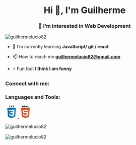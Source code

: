 <h1 align="center">Hi 👋, I'm Guilherme</h1>
<h3 align="center">👀 I’m interested in Web Development</h3>

<p align="left"> <img src="https://komarev.com/ghpvc/?username=guilhermelucio82&label=Profile%20views&color=0e75b6&style=flat" alt="guilhermelucio82" /> </p>

- 🌱 I’m currently learning **JavaScript/ git / react**

- 📫 How to reach me **guilhermelucio82@gmail.com**

- ⚡ Fun fact **I think I am funny**

<h3 align="left">Connect with me:</h3>
<p align="left">
</p>

<h3 align="left">Languages and Tools:</h3>
<p align="left"> <a href="https://www.w3schools.com/css/" target="_blank" rel="noreferrer"> <img src="https://raw.githubusercontent.com/devicons/devicon/master/icons/css3/css3-original-wordmark.svg" alt="css3" width="40" height="40"/> </a> <a href="https://www.w3.org/html/" target="_blank" rel="noreferrer"> <img src="https://raw.githubusercontent.com/devicons/devicon/master/icons/html5/html5-original-wordmark.svg" alt="html5" width="40" height="40"/> </a> </p>

<p><img align="center" src="https://github-readme-stats.vercel.app/api/top-langs?username=guilhermelucio82&show_icons=true&locale=en&layout=compact" alt="guilhermelucio82" /></p>

<p><img align="center" src="https://github-readme-streak-stats.herokuapp.com/?user=guilhermelucio82&" alt="guilhermelucio82" /></p>
